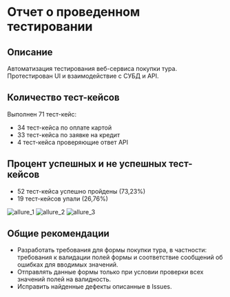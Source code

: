 # Отчет о проведенном тестировании

## Описание
Автоматизация тестирования веб-сервиса покупки тура. Протестирован UI и взаимодействие с СУБД и API.

## Количество тест-кейсов
Выполнен 71 тест-кейс:
- 34 тест-кейса по оплате картой
- 33 тест-кейса по заявке на кредит
- 4 тест-кейса проверяющие ответ API

## Процент успешных и не успешных тест-кейсов
- 52 тест-кейса успешно пройдены (73,23%)
- 19 тест-кейсов упали (26,76%)

![allure_1](https://github.com/adenasky/Diplom/assets/40333167/3092aa1a-9f34-4453-885e-37f16f30e99b)
![allure_2](https://github.com/adenasky/Diplom/assets/40333167/9b9bb828-5f60-4ea8-b758-11a711df4ebd)
![allure_3](https://github.com/adenasky/Diplom/assets/40333167/daa9a5ec-eabd-48c5-ace8-18921ffa1096)

## Общие рекомендации
- Разработать требования для формы покупки тура, в частности: требования к валидации полей формы и соответствие сообщений об ошибках для вводимых значений.
- Отправлять данные формы только при условии проверки всех значений полей на валидность.
- Исправить найденные дефекты описанные в Issues.
